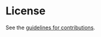 # License

See the
[guidelines for contributions](https://github.com/wkumari/draft-wkumari-dnsop-localroot-bcp/blob/main/CONTRIBUTING.md).

